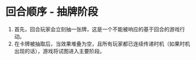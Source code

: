 # 回合顺序 - 抽牌阶段

1. 首先，回合玩家会立刻抽一张牌，这是一个不能被响应的基于回合的游戏行动。
2. 在卡牌被抽取后，当效果堆叠为空，且所有玩家都已连续传递时机（如果时机出现的话），游戏将试图进入主要阶段。

